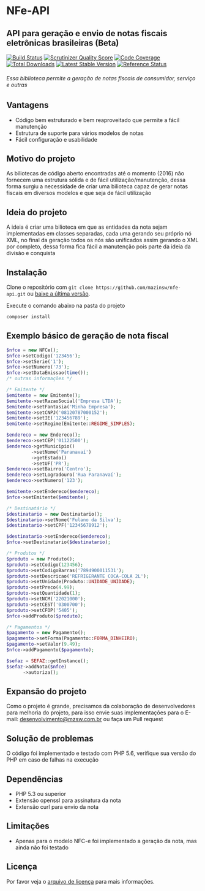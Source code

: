 # NFe-API
## API para geração e envio de notas fiscais eletrônicas brasileiras (Beta)

[![Build Status](https://img.shields.io/travis/mazinsw/nfe-api.svg)](https://travis-ci.org/mazinsw/nfe-api)
[![Scrutinizer Quality Score](https://scrutinizer-ci.com/g/mazinsw/nfe-api/badges/quality-score.png?s=TODO)](https://scrutinizer-ci.com/g/mazinsw/nfe-api/)
[![Code Coverage](https://scrutinizer-ci.com/g/mazinsw/nfe-api/badges/coverage.png?s=TODO)](https://scrutinizer-ci.com/g/mazinsw/nfe-api/)
[![Total Downloads](https://img.shields.io/packagist/dt/mazinsw/nfe-api.svg)](https://packagist.org/packages/mazinsw/nfe-api)
[![Latest Stable Version](https://img.shields.io/packagist/v/mazinsw/nfe-api.svg)](https://packagist.org/packages/mazinsw/nfe-api)
[![Reference Status](https://www.versioneye.com/php/mazinsw:nfe-api/reference_badge.svg)](https://www.versioneye.com/php/mazinsw:nfe-api/references)

###### Essa biblioteca permite a geração de notas fiscais de consumidor, serviço e outras

## Vantagens
- Código bem estruturado e bem reaproveitado que permite a fácil manutenção
- Estrutura de suporte para vários modelos de notas
- Fácil configuração e usabilidade

## Motivo do projeto
As biliotecas de código aberto encontradas até o momento (2016) não fornecem uma estrutura sólida e de fácil utilização/manutenção, dessa forma surgiu a necessidade de criar uma bilioteca capaz de gerar notas fiscais em diversos modelos e que seja de fácil utilização 

## Ideia do projeto
A ideia é criar uma bilioteca em que as entidades da nota sejam implementadas em classes separadas, cada uma gerando seu próprio nó XML, no final da geração todos os nós são unificados assim gerando o XML por completo, dessa forma fica fácil a manutenção pois parte da ideia da divisão e conquista

## Instalação

Clone o repositório com `git clone https://github.com/mazinsw/nfe-api.git` ou [baixe a última versão](https://github.com/mazinsw/nfe-api/archive/master.zip).

Execute o comando abaixo na pasta do projeto

```sh
composer install
```

## Exemplo básico de geração de nota fiscal
```php
$nfce = new NFCe();
$nfce->setCodigo('123456');
$nfce->setSerie('1');
$nfce->setNumero('73');
$nfce->setDataEmissao(time());
/* outras informações */

/* Emitente */
$emitente = new Emitente();
$emitente->setRazaoSocial('Empresa LTDA');
$emitente->setFantasia('Minha Empresa');
$emitente->setCNPJ('08120787000152');
$emitente->setIE('123456789');
$emitente->setRegime(Emitente::REGIME_SIMPLES);

$endereco = new Endereco();
$endereco->setCEP('01122500');
$endereco->getMunicipio()
         ->setNome('Paranavaí')
         ->getEstado()
         ->setUF('PR');
$endereco->setBairro('Centro');
$endereco->setLogradouro('Rua Paranavaí');
$endereco->setNumero('123');

$emitente->setEndereco($endereco);
$nfce->setEmitente($emitente);

/* Destinatário */
$destinatario = new Destinatario();
$destinatario->setNome('Fulano da Silva');
$destinatario->setCPF('12345678912');

$destinatario->setEndereco($endereco);
$nfce->setDestinatario($destinatario);

/* Produtos */
$produto = new Produto();
$produto->setCodigo(123456);
$produto->setCodigoBarras('7894900011531');
$produto->setDescricao('REFRIGERANTE COCA-COLA 2L');
$produto->setUnidade(Produto::UNIDADE_UNIDADE);
$produto->setPreco(4.99);
$produto->setQuantidade(1);
$produto->setNCM('22021000');
$produto->setCEST('0300700');
$produto->setCFOP('5405');
$nfce->addProduto($produto);

/* Pagamentos */
$pagamento = new Pagamento();
$pagamento->setForma(Pagamento::FORMA_DINHEIRO);
$pagamento->setValor(9.49);
$nfce->addPagamento($pagamento);

$sefaz = SEFAZ::getInstance();
$sefaz->addNota($nfce)
	  ->autoriza();
```

## Expansão do projeto
Como o projeto é grande, precisamos da colaboração de desenvolvedores para melhoria do projeto, para isso envie suas implementações para o E-mail: desenvolvimento@mzsw.com.br ou faça um Pull request

## Solução de problemas
O código foi implementado e testado com PHP 5.6, verifique sua versão do PHP em caso de falhas na execução

## Dependências
- PHP 5.3 ou superior
- Extensão openssl para assinatura da nota
- Extensão curl para envio da nota

## Limitações
- Apenas para o modelo NFC-e foi implementado a geração da nota, mas ainda não foi testado
 
## Licença
Por favor veja o [arquivo de licença](/LICENSE.txt) para mais informações.
